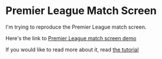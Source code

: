 # Premier League Match Screen

I'm trying to reproduce the Premier League match screen.

Here's the link to [Premier League match screen demo](http://sunpietro.github.io/premier-league-match-screen/)

If you would like to read more about it, read [the tutorial](https://blog.piotrnalepa.pl/2017/06/16/css-wizualizacja-ekranu-meczowego-premier-league-za-pomoca-html-i-css/)
